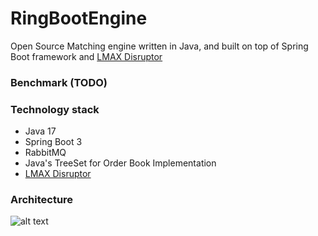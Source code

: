 # RingBootEngine
Open Source Matching engine written in Java, and built on top of Spring Boot framework and [LMAX Disruptor](https://lmax-exchange.github.io/disruptor/disruptor.html)

### Benchmark (TODO)


### Technology stack
- Java 17
- Spring Boot 3
- RabbitMQ
- Java's TreeSet for Order Book Implementation
- [LMAX Disruptor](https://lmax-exchange.github.io/disruptor/disruptor.html)

### Architecture
![alt text](https://github.com/bbattulga/match-engine/images/architecture.jpg)